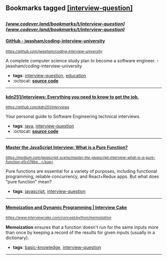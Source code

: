 ## Bookmarks tagged [[interview-question]](https://www.codever.land/search?q=[interview-question])

_<sup><sup>[www.codever.land/bookmarks/t/interview-question](www.codever.land/bookmarks/t/interview-question)</sup></sup>_
---
#### [GitHub - jwasham/coding-interview-university](https://github.com/jwasham/coding-interview-university)
_<sup>https://github.com/jwasham/coding-interview-university</sup>_

A complete computer science study plan to become a software engineer. - jwasham/coding-interview-university
* **tags**: [interview-question](../tagged/interview-question.md), [education](../tagged/education.md)
* :octocat: **[source code](https://github.com/jwasham/coding-interview-university)**
---
#### [kdn251/interviews: Everything you need to know to get the job.](https://github.com/kdn251/interviews)
_<sup>https://github.com/kdn251/interviews</sup>_

Your personal guide to Software Engineering technical interviews. 
* **tags**: [java](../tagged/java.md), [interview-question](../tagged/interview-question.md)
* :octocat: **[source code](https://github.com/kdn251/interviews)**
---
#### [Master the JavaScript Interview: What is a Pure Function?](https://medium.com/javascript-scene/master-the-javascript-interview-what-is-a-pure-function-d1c076bec976)
_<sup>https://medium.com/javascript-scene/master-the-javascript-interview-what-is-a-pure-function-d1c076be...</sup>_

Pure functions are essential for a variety of purposes, including functional programming, reliable concurrency, and React+Redux apps. But what does “pure function” mean?
* **tags**: [javascript](../tagged/javascript.md), [interview-question](../tagged/interview-question.md)
---
#### [Memoization and Dynamic Programming | Interview Cake](https://www.interviewcake.com/concept/python/memoization)
_<sup>https://www.interviewcake.com/concept/python/memoization</sup>_

**Memoization** ensures that a function doesn't run for the same inputs more than once by keeping a record of the results for given inputs (usually in a dictionary).


* **tags**: [basic-knowledge](../tagged/basic-knowledge.md), [interview-question](../tagged/interview-question.md)
---
